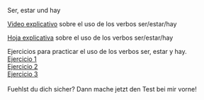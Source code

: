 Ser, estar und hay

<a href="https://h5p.org/node/506002">Video explicativo</a> sobre el uso de los verbos ser/estar/hay <br>

<a href="https://h5p.org/node/506002">Hoja explicativa</a> sobre el uso de los verbos ser/estar/hay <br>


Ejercicios para practicar el uso de los verbos ser, estar y hay.
<br>
<a href="https://h5p.org/node/506002">Ejercicio 1</a> <br>
<a href="https://h5p.org/node/506059">Ejercicio 2</a> <br>
<a href="https://h5p.org/node/506104">Ejercicio 3</a> <br>
<br>
Fuehlst du dich sicher? Dann mache jetzt den Test bei mir vorne!

